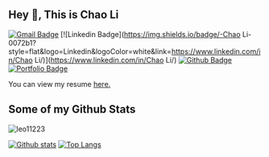## Hey 👋, This is Chao Li
[![Gmail Badge](https://img.shields.io/badge/-lichao1996abc@outlook.com-c14438?style=flat&logo=Gmail&logoColor=white&link=mailto:lichao1996abc@outlook.com)](mailto:lichao1996abc@outlook.com) 
[![Linkedin Badge](https://img.shields.io/badge/-Chao Li-0072b1?style=flat&logo=Linkedin&logoColor=white&link=https://www.linkedin.com/in/Chao Li/)](https://www.linkedin.com/in/Chao Li/) [![Github Badge](https://img.shields.io/badge/-leo11223-grey?style=flat&logo=github&logoColor=white&link=https://github.com/leo11223/)](https://www.github.com/leo11223/) [![Portfolio Badge](https://img.shields.io/badge/portfolio-web-blue?style=flat&link=https://github.com/leo11223/)](https://github.com/leo11223/) <p align='left'> You can view my resume <a href='https://docs.google.com/document/d/1YzQT1MXbe-CmYtK9ds-vRYHGptGDTDkiGEijZOsVAV0/edit?usp=sharing ' target=_blank><u>here</u>.</a></p>
## Some of my Github Stats
<p align=left> <img src=https://komarev.com/ghpvc/?username=leo11223 alt=leo11223 /> </p>

[![Github stats](https://github-readme-stats.vercel.app/api?username=leo11223&show_icons=true&include_all_commits=true)](https://github.com/leo11223/github-readme-stats)
[![Top Langs](https://github-readme-stats.vercel.app/api/top-langs/?username=leo11223&layout=compact)](https://github.com/leo11223/github-readme-stats)
